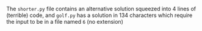 The `shorter.py` file contains an alternative solution squeezed into 4 lines of (terrible) code, and `golf.py` has a solution in 134 characters which require the input to be in a file named `6` (no extension)
